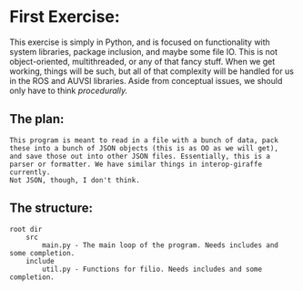 # First Exercise:
This exercise is simply in Python, and is focused on functionality with system libraries, package inclusion, and maybe some file IO.
This is not object-oriented, multithreaded, or any of that fancy stuff. When we get working, things will be such, but all of that
complexity will be handled for us in the ROS and AUVSI libraries. Aside from conceptual issues, we should only have to think *procedurally.*

## The plan:
    This program is meant to read in a file with a bunch of data, pack these into a bunch of JSON objects (this is as OO as we will get),
    and save those out into other JSON files. Essentially, this is a parser or formatter. We have similar things in interop-giraffe currently.
    Not JSON, though, I don't think.

## The structure:
    root dir
        src
            main.py - The main loop of the program. Needs includes and some completion.
        include
            util.py - Functions for filio. Needs includes and some completion.
